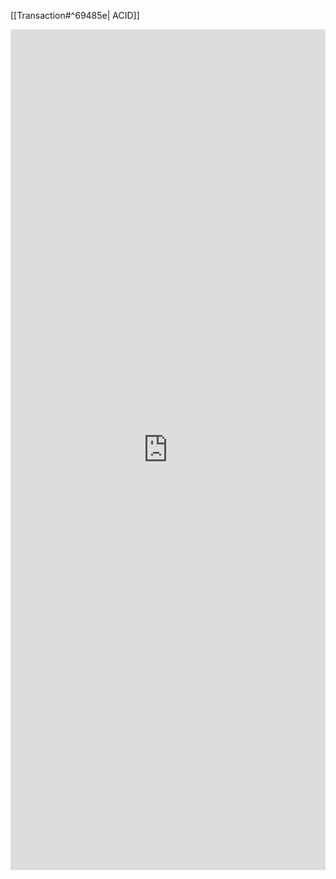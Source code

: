 [[Transaction#^69485e| ACID]]
<iframe src="https://www.linkedin.com/embed/feed/update/urn:li:ugcPost:7300157417386885121" height="1345" width="504" frameborder="0" allowfullscreen="" title="Embedded post"></iframe>
